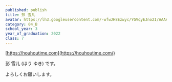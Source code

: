```yaml
---
published: publish
title: 彭 雪儿
avatar: https://lh3.googleusercontent.com/-wfwJH8Ezwyc/YGVqyEJno2I/AAAAAAAAARA/F9A7DXw8Z04yzQBvxsVk9PjAMr3P1X61ACE0YBhgLKroEAL1Ocqx1KwYwO7zMrUwGy--c7SgEMluz0jxn8MYiCFuCK9HBTbL2fa0w3ga2skxp0F-vSHByLxggfy_EbdLOiPF1q4Z1ZzyYBJbE85KTaa_YK0g5dJOXJ7EGwfX98Ct6ekXfp4r0Ig_Wbwuu9lUZDkY6fBtMwE2P_1cgdVFeZfed3H5_q4UtFLwrCS1Cb15LK0Ga4AyULcSpIQgpMYSxXJ7pRy-1BMGwrJrFNrCiXDUifTPGfqBYz_JvLGvUf-zD97rpamLo_uV1p6l1bAp4qjBMHFodRnRU6xHGPPBhPyCpeC-vDdxYQtguM7bo2mUS89zbTzrArt6x160uI-gIhU6U8YvcRoElB14o7pNviG0bcxvm7TAGByWYW0PDr5Ga0J7OB0JGat0-PI8wCGMhom3RqmZiATmDKtFqln8aNANyCUy47o7bY_FEXjIgPTIHboyf3BCBAmtTPUEnyT2f_A8AgJPDUDUydOgHJKxwd2CP_DhLl-CYD7orsId8FMLxU_xo6FeChT31Zq6PAIr_IRClJ5r-CwTbFQa-ML90V_8QN4bvmuYlWBvdZDOp97FgXUlj8jcE2kl3Aqsq-WOTZUazq8pZAasUuk_NvR7YIV54X9piZqOm7kMb3BsatddPukl1RonWky7JDJqcCj6rd0cWCkct8BH8upsaUnbGntxDgvpJuj-qpforXH9V0KW5ufz44NZEATn4yW-xgJPTnAJoADNFsebNlERN-oUtqwAKBp0vM7tSVBkGMKe5l4MG/004D7EEB-5E04-411B-A084-CA352D195B0F.jpeg
category: 04_B
school_year: 3
year_of_graduation: 2022
class: 7
---
```

[](https://houhoutime.com)[https://houhoutime.com](https://houhoutime.com/)

彭 雪儿 (ほう ゆき) です。

よろしくお願いします。